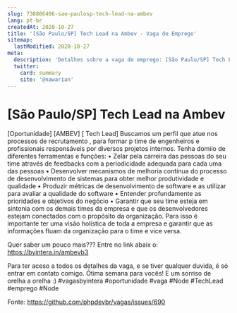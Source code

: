 ```yaml
---
slug: 730806406-sao-paulosp-tech-lead-na-ambev
lang: pt-br
createdAt: 2020-10-27
title: '[São Paulo/SP] Tech Lead na Ambev - Vaga de Emprego'
sitemap:
  lastModified: 2020-10-27
meta:
  description: 'Detalhes sobre a vaga de emprego: [São Paulo/SP] Tech Lead na Ambev'
  twitter:
    card: summary
    site: '@nawarian'
---
```


# [São Paulo/SP] Tech Lead na Ambev

[Oportunidade] [AMBEV] [ Tech Lead] 
Buscamos um perfil que atue nos processos de recrutamento , para formar p time de engenheiros e profissionais responsáveis por diversos projetos internos.
Tenha domiio de diferentes ferramentas e funções:
•    Zelar pela carreira das pessoas do seu time através de feedbacks com a periodicidade adequada para cada uma das pessoas
•    Desenvolver mecanismos de melhoria contínua do processo de desenvolvimento de sistemas para obter melhor produtividade e qualidade
•    Produzir métricas de desenvolvimento de software e as utilizar para avaliar a qualidade do software
•    Entender profundamente as prioridades e objetivos do negócio
•    Garantir que seu time esteja em sintonia com os demais times da empresa e que os desenvolvedores estejam conectados com o propósito da organização. Para isso é importante ter uma visão holística de toda a empresa e garantir que as informações fluam da organização para o time e vice versa.

 Quer saber um pouco mais???
Entre no link abaix    o:
    https://byintera.in/ambevb3


 Para ter aceso a todos os detalhes da vaga, e se tiver qualquer duvida, é só entrar em contato comigo.
Ótima semana para vocês! E um sorriso de orelha a orelha :)
#vagasbyintera #oportunidade #vaga #Node #TechLead  #emprego
#Node

Fonte: https://github.com/phpdevbr/vagas/issues/690